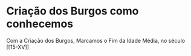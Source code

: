 # Criação dos Burgos como conhecemos

Com a Criação dos Burgos, Marcamos o Fim da Idade Média, no século [[15-XV]]
